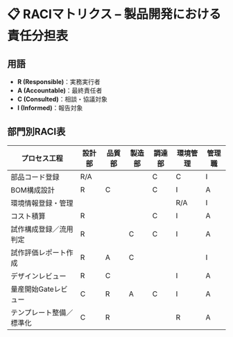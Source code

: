 # 📋 RACIマトリクス – 製品開発における責任分担表

## 用語
- **R (Responsible)**：実務実行者
- **A (Accountable)**：最終責任者
- **C (Consulted)**：相談・協議対象
- **I (Informed)**：報告対象

## 部門別RACI表

| プロセス工程 | 設計部 | 品質部 | 製造部 | 調達部 | 環境管理 | 管理職 |
|--------------|--------|--------|--------|--------|------------|--------|
| 部品コード登録            | R/A |    |    | C | C | I |
| BOM構成設計              | R | C |    | C | I | A |
| 環境情報登録・管理       |    |    |    |    | R/A | I |
| コスト積算               | R |    |    | C | I | A |
| 試作構成登録／流用判定   | R |    | C | C | I | A |
| 試作評価レポート作成     | R | A | C |    |    | I |
| デザインレビュー         | R | C |    |    | I | A |
| 量産開始Gateレビュー     | C | R | A | C | I | A |
| テンプレート整備／標準化 | C | R |    |    | R | A |
